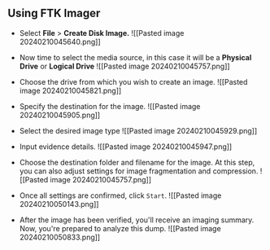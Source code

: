
## Using FTK Imager

- Select **File** > **Create Disk Image.** 
  ![[Pasted image 20240210045640.png]]
  
- Now time to select the media source, in this case it will be a **Physical Drive** or **Logical Drive**
  ![[Pasted image 20240210045757.png]]
  
- Choose the drive from which you wish to create an image.
  ![[Pasted image 20240210045821.png]]


- Specify the destination for the image.
  ![[Pasted image 20240210045905.png]]


- Select the desired image type
  ![[Pasted image 20240210045929.png]]


- Input evidence details.
  ![[Pasted image 20240210045947.png]]


- Choose the destination folder and filename for the image. At this step, you can also adjust settings for image fragmentation and compression.
  ![[Pasted image 20240210045757.png]]

  
- Once all settings are confirmed, click `Start`.
  ![[Pasted image 20240210050143.png]]

- After the image has been verified, you'll receive an imaging summary. Now, you're prepared to analyze this dump.
![[Pasted image 20240210050833.png]]

